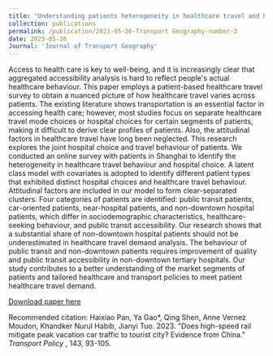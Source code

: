 ```yaml
---
title: "Understanding patients heterogeneity in healthcare travel and hospital choice - A latent class analysis with covariates"
collection: publications
permalink: /publication/2023-05-26-Transport Geography-number-2
date: 2023-05-26
Journal: 'Journal of Transport Geography'
---
```


Access to health care is key to well-being, and it is increasingly clear that aggregated accessibility analysis is hard to reflect people's actual healthcare behaviour. This paper employs a patient-based healthcare travel survey to obtain a nuanced picture of how healthcare travel varies across patients. The existing literature shows transportation is an essential factor in accessing health care; however, most studies focus on separate healthcare travel mode choices or hospital choices for certain segments of patients, making it difficult to derive clear profiles of patients. Also, the attitudinal factors in healthcare travel have long been neglected. This research explores the joint hospital choice and travel behaviour of patients. We conducted an online survey with patients in Shanghai to identify the heterogeneity in healthcare travel behaviour and hospital choice. A latent class model with covariates is adopted to identify different patient types that exhibited distinct hospital choices and healthcare travel behaviour. Attitudinal factors are included in our model to form clear-separated clusters. Four categories of patients are identified: public transit patients, car-oriented patients, near-hospital patients, and non-downtown hospital patients, which differ in sociodemographic characteristics, healthcare-seeking behaviour, and public transit accessibility. Our research shows that a substantial share of non-downtown hospital patients should not be underestimated in healthcare travel demand analysis. The behaviour of public transit and non-downtown patients requires improvement of quality and public transit accessibility in non-downtown tertiary hospitals. Our study contributes to a better understanding of the market segments of patients and tailored healthcare and transport policies to meet patient healthcare travel demand.

[Download paper here](http://luciagao.github.io/files/1-s2.0-S0966692323000807-main-transportgeography.pdf)

Recommended citation: Haixiao Pan, Ya Gao*, Qing Shen, Anne Vernez Moudon, Khandker Nurul Habib, Jianyi Tuo. 2023. &quot;Does high-speed rail mitigate peak vacation car traffic to tourist city? Evidence from China.&quot; <i> Transport Policy </i>, 143, 93-105.
